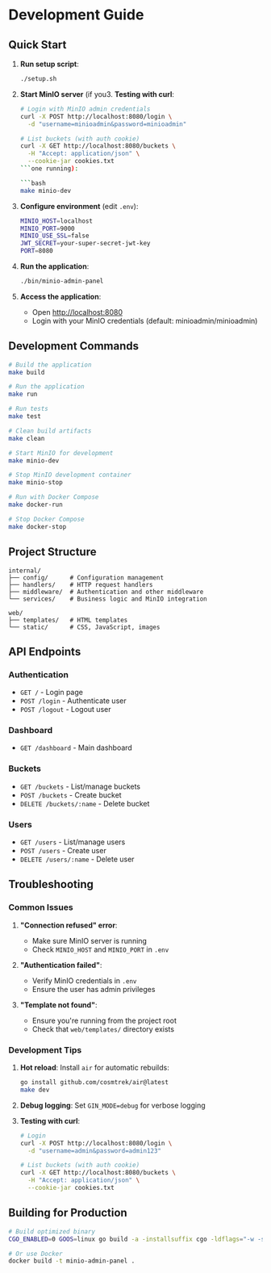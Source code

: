 # Development Guide

## Quick Start

1. **Run setup script**:

   ```bash
   ./setup.sh
   ```

2. **Start MinIO server** (if you3. **Testing with curl**:

   ```bash
   # Login with MinIO admin credentials
   curl -X POST http://localhost:8080/login \
     -d "username=minioadmin&password=minioadmin"
   
   # List buckets (with auth cookie)
   curl -X GET http://localhost:8080/buckets \
     -H "Accept: application/json" \
     --cookie-jar cookies.txt
   ```one running):

   ```bash
   make minio-dev
   ```

3. **Configure environment** (edit `.env`):

   ```bash
   MINIO_HOST=localhost
   MINIO_PORT=9000
   MINIO_USE_SSL=false
   JWT_SECRET=your-super-secret-jwt-key
   PORT=8080
   ```

4. **Run the application**:

   ```bash
   ./bin/minio-admin-panel
   ```

5. **Access the application**:
   - Open <http://localhost:8080>
   - Login with your MinIO credentials (default: minioadmin/minioadmin)

## Development Commands

```bash
# Build the application
make build

# Run the application
make run

# Run tests
make test

# Clean build artifacts
make clean

# Start MinIO for development
make minio-dev

# Stop MinIO development container
make minio-stop

# Run with Docker Compose
make docker-run

# Stop Docker Compose
make docker-stop
```

## Project Structure

```
internal/
├── config/      # Configuration management
├── handlers/    # HTTP request handlers
├── middleware/  # Authentication and other middleware
└── services/    # Business logic and MinIO integration

web/
├── templates/   # HTML templates
└── static/      # CSS, JavaScript, images
```

## API Endpoints

### Authentication

- `GET /` - Login page
- `POST /login` - Authenticate user
- `POST /logout` - Logout user

### Dashboard

- `GET /dashboard` - Main dashboard

### Buckets

- `GET /buckets` - List/manage buckets
- `POST /buckets` - Create bucket
- `DELETE /buckets/:name` - Delete bucket

### Users

- `GET /users` - List/manage users
- `POST /users` - Create user
- `DELETE /users/:name` - Delete user

## Troubleshooting

### Common Issues

1. **"Connection refused" error**:
   - Make sure MinIO server is running
   - Check `MINIO_HOST` and `MINIO_PORT` in `.env`

2. **"Authentication failed"**:
   - Verify MinIO credentials in `.env`
   - Ensure the user has admin privileges

3. **"Template not found"**:
   - Ensure you're running from the project root
   - Check that `web/templates/` directory exists

### Development Tips

1. **Hot reload**: Install `air` for automatic rebuilds:

   ```bash
   go install github.com/cosmtrek/air@latest
   make dev
   ```

2. **Debug logging**: Set `GIN_MODE=debug` for verbose logging

3. **Testing with curl**:

   ```bash
   # Login
   curl -X POST http://localhost:8080/login \
     -d "username=admin&password=admin123"
   
   # List buckets (with auth cookie)
   curl -X GET http://localhost:8080/buckets \
     -H "Accept: application/json" \
     --cookie-jar cookies.txt
   ```

## Building for Production

```bash
# Build optimized binary
CGO_ENABLED=0 GOOS=linux go build -a -installsuffix cgo -ldflags="-w -s" -o minio-admin-panel main.go

# Or use Docker
docker build -t minio-admin-panel .
```
